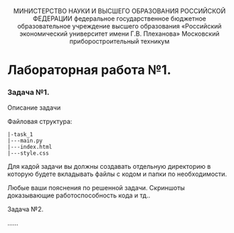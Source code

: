 <p style="text-align: center;"> МИНИСТЕРСТВО НАУКИ И ВЫСШЕГО ОБРАЗОВАНИЯ РОССИЙСКОЙ ФЕДЕРАЦИИ
федеральное государственное бюджетное образовательное учреждение высшего образования
«Российский экономический университет имени Г.В. Плеханова»
Московский приборостроительный техникум <p>

# Лабораторная работа №1.

### Задача №1. 

Описание задачи

Файловая структура: 
```
|-task_1
|---main.py
|---index.html
|---style.css  
```
Для кадой задачи вы должны создавать отдельную директорию в которую будете вкладывать файлы с кодом и папки по необходимости.
 
<p> Любые ваши пояснения по решенной задачи. Скриншоты доказывающие работоспособность кода и тд.. </p>

Задача №2. 

......
